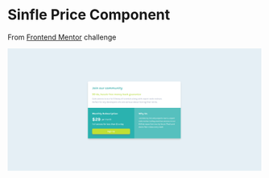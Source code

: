 # Sinfle Price Component

From [Frontend Mentor](https://www.frontendmentor.io) challenge

![Component Completed](./img/completed.png)